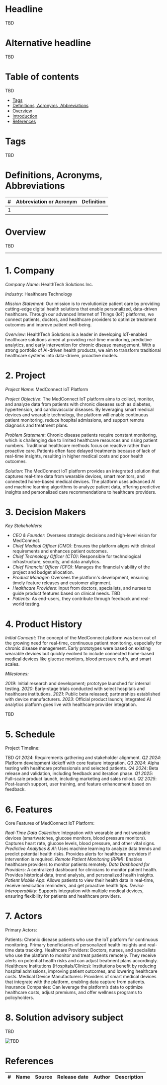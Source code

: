 # Headline

TBD

# Alternative headline

TBD

# Table of contents

TBD

- [Tags](./!Template.md#tags)
- [Definitions, Acronyms, Abbreviations](./!Template.md#definitions-acronyms-abbreviations)
- [Overview](./!Template.md#overview)
- [Introduction](./!Template.md#introduction)
- [References](./!Template.md#references)

# Tags

TBD

# Definitions, Acronyms, Abbreviations

| # | Abbreviation or Acronym | Definition     |
| - | ------------------------|:--------------:|
| 1 |

# Overview

TBD

 ---

# 1. Company

*Company Name*: HealthTech Solutions Inc.

*Industry*: Healthcare Technology

*Mission Statement*: Our mission is to revolutionize patient care by providing cutting-edge digital health solutions that enable personalized, data-driven healthcare. Through our advanced Internet of Things (IoT) platforms, we connect patients, doctors, and healthcare providers to optimize treatment outcomes and improve patient well-being.

*Overview:* HealthTech Solutions is a leader in developing IoT-enabled healthcare solutions aimed at providing real-time monitoring, predictive analytics, and early intervention for chronic disease management. With a strong portfolio of AI-driven health products, we aim to transform traditional healthcare systems into data-driven, proactive models.

# 2. Project

*Project Name*: MedConnect IoT Platform

*Project Objective*: The MedConnect IoT platform aims to collect, monitor, and analyze data from patients with chronic diseases such as diabetes, hypertension, and cardiovascular diseases. By leveraging smart medical devices and wearable technology, the platform will enable continuous patient monitoring, reduce hospital admissions, and support remote diagnosis and treatment plans.

*Problem Statement*:
Chronic disease patients require constant monitoring, which is challenging due to limited healthcare resources and rising patient numbers. Traditional healthcare methods focus on reactive rather than proactive care. Patients often face delayed treatments because of lack of real-time insights, resulting in higher medical costs and poor health outcomes.

*Solution*:
The MedConnect IoT platform provides an integrated solution that captures real-time data from wearable devices, smart monitors, and connected home-based medical devices. The platform uses advanced AI and machine learning algorithms to analyze patient data, offering predictive insights and personalized care recommendations to healthcare providers.

# 3. Decision Makers

*Key Stakeholders*:

- *CEO & Founder*: Oversees strategic decisions and high-level vision for MedConnect.
- *Chief Medical Officer (CMO)*: Ensures the platform aligns with clinical requirements and enhances patient outcomes.
- *Chief Technology Officer (CTO)*: Responsible for technological infrastructure, security, and data analytics.
- *Chief Financial Officer (CFO)*: Manages the financial viability of the project and budget allocation.
- *Product Manager:* Oversees the platform's development, ensuring timely feature releases and customer alignment.
- *Healthcare Providers*: Input from doctors, specialists, and nurses to guide product features based on clinical needs.
TBD
- *Patients*: As end-users, they contribute through feedback and real-world testing.

# 4. Product History

*Initial Concept*: The concept of the MedConnect platform was born out of the growing need for real-time, continuous patient monitoring, especially for chronic disease management. Early prototypes were based on existing wearable devices but quickly evolved to include connected home-based medical devices like glucose monitors, blood pressure cuffs, and smart scales.

*Milestones:*

*2019*: Initial research and development; prototype launched for internal testing.
*2020*: Early-stage trials conducted with select hospitals and healthcare institutions.
*2021*: Public beta released; partnerships established with device manufacturers.
*2023*: Official product launch; integrated AI analytics platform goes live with healthcare provider integration.

TBD

# 5. Schedule

Project Timeline:

TBD
*Q1 2024*: Requirements gathering and stakeholder alignment.
*Q2 2024*: Platform development kickoff with core feature integration.
*Q3 2024*: Alpha testing with healthcare professionals and selected patients.
*Q4 2024*: Beta release and validation, including feedback and iteration phase.
*Q1 2025*: Full-scale product launch, including marketing and sales rollout.
*Q2 2025*: Post-launch support, user training, and feature enhancement based on feedback.

# 6. Features

Core Features of MedConnect IoT Platform:

*Real-Time Data Collection*: Integration with wearable and not wearable devices (smartwatches, glucose monitors, blood pressure monitors). Captures heart rate, glucose levels, blood pressure, and other vital signs.
*Predictive Analytics & AI*: Uses machine learning to analyze data trends and predict potential health risks. Provides alerts for healthcare providers if intervention is required.
*Remote Patient Monitoring (RPM)*: Enables healthcare providers to monitor patients remotely.
*Data Dashboard for Providers:* A centralized dashboard for clinicians to monitor patient health. Provides historical data, trend analysis, and personalized health insights.
*Patient Mobile App*: Allows patients to view their health data in real-time, receive medication reminders, and get proactive health tips.
*Device Interoperability*: Supports integration with multiple medical devices, ensuring flexibility for patients and healthcare providers.

# 7. Actors

Primary Actors:

Patients:
Chronic disease patients who use the IoT platform for continuous monitoring.
Primary beneficiaries of personalized health insights and real-time data tracking.
Healthcare Providers:
Doctors, nurses, and specialists who use the platform to monitor and treat patients remotely.
They receive alerts on potential health risks and can adjust treatment plans accordingly.
Healthcare Institutions (Hospitals/Clinics):
Institutions benefit by reducing hospital admissions, improving patient outcomes, and lowering healthcare costs.
Medical Device Manufacturers:
Providers of smart medical devices that integrate with the platform, enabling data capture from patients.
Insurance Companies:
Can leverage the platform’s data to optimize healthcare costs, adjust premiums, and offer wellness programs to policyholders.

# 8. Solution advisory subject

TBD

<img src="./Images/TBD.jpg" alt="TBD" />

# References

| # | Name                 | Source                | Release date           |  Author                 | Description   |
| - | ---------------------|---------------------- |----------------------- | ----------------------- |:-------------:|
